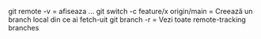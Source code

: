 git remote -v = afiseaza ...
git switch -c feature/x origin/main = Creează un branch local din ce ai fetch-uit
git branch -r = Vezi toate remote-tracking branches

